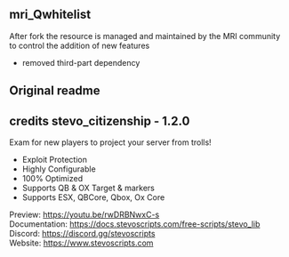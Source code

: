 ## mri_Qwhitelist
After fork the resource is managed and maintained by the MRI community to control the addition of new features
- removed third-part dependency


## Original readme
## credits stevo_citizenship - 1.2.0
Exam for new players to project your server from trolls!

- Exploit Protection
- Highly Configurable
- 100% Optimized
- Supports QB & OX Target & markers
- Supports ESX, QBCore, Qbox, Ox Core

Preview: https://youtu.be/rwDRBNwxC-s
<br>
Documentation: https://docs.stevoscripts.com/free-scripts/stevo_lib
<br>
Discord: https://discord.gg/stevoscripts
<br>
Website: https://www.stevoscripts.com
